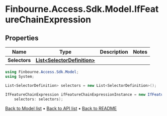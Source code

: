 # Finbourne.Access.Sdk.Model.IfFeatureChainExpression

## Properties

Name | Type | Description | Notes
------------ | ------------- | ------------- | -------------
**Selectors** | [**List&lt;SelectorDefinition&gt;**](SelectorDefinition.md) |  | 

```csharp
using Finbourne.Access.Sdk.Model;
using System;

List<SelectorDefinition> selectors = new List<SelectorDefinition>();

IfFeatureChainExpression ifFeatureChainExpressionInstance = new IfFeatureChainExpression(
    selectors: selectors);
```

[Back to Model list](../README.md#documentation-for-models) &#8226; [Back to API list](../README.md#documentation-for-api-endpoints) &#8226; [Back to README](../README.md)
